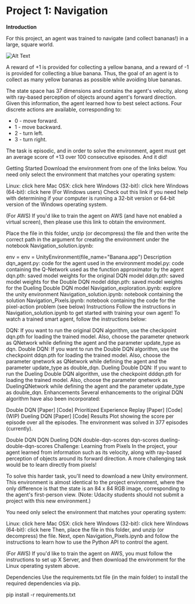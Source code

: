 # Project 1: Navigation

**Introduction**

For this project, an agent was trained to navigate (and collect bananas!) in a large, square world.

![Alt Text](https://github.com/manoj-aryal/Deep-Reinforcement-Learning-Nanodegree/blob/master/Navigation-DeepQN/project1.gif)

A reward of +1 is provided for collecting a yellow banana, and a reward of -1 is provided for collecting a blue banana. Thus, the goal of an agent is to collect as many yellow bananas as possible while avoiding blue bananas.

The state space has 37 dimensions and contains the agent's velocity, along with ray-based perception of objects around agent's forward direction. Given this information, the agent learned how to best select actions. Four discrete actions are available, corresponding to:

- 0 - move forward.
- 1 - move backward.
- 2 - turn left.
- 3 - turn right.

The task is episodic, and in order to solve the environment, agent must get an average score of +13 over 100 consecutive episodes. And it did!

Getting Started
Download the environment from one of the links below. You need only select the environment that matches your operating system:

Linux: click here
Mac OSX: click here
Windows (32-bit): click here
Windows (64-bit): click here
(For Windows users) Check out this link if you need help with determining if your computer is running a 32-bit version or 64-bit version of the Windows operating system.

(For AWS) If you'd like to train the agent on AWS (and have not enabled a virtual screen), then please use this link to obtain the environment.

Place the file in this folder, unzip (or decompress) the file and then write the correct path in the argument for creating the environment under the notebook Navigation_solution.ipynb:

env = env = UnityEnvironment(file_name="Banana.app")
Description
dqn_agent.py: code for the agent used in the environment
model.py: code containing the Q-Network used as the function approximator by the agent
dqn.pth: saved model weights for the original DQN model
ddqn.pth: saved model weights for the Double DQN model
ddqn.pth: saved model weights for the Dueling Double DQN model
Navigation_exploration.ipynb: explore the unity environment
Navigation_solution.ipynb: notebook containing the solution
Navigation_Pixels.ipynb: notebook containing the code for the pixel-action problem (see below)
Instructions
Follow the instructions in Navigation_solution.ipynb to get started with training your own agent! To watch a trained smart agent, follow the instructions below:

DQN: If you want to run the original DQN algorithm, use the checkpoint dqn.pth for loading the trained model. Also, choose the parameter qnetwork as QNetwork while defining the agent and the parameter update_type as dqn.
Double DQN: If you want to run the Double DQN algorithm, use the checkpoint ddqn.pth for loading the trained model. Also, choose the parameter qnetwork as QNetwork while defining the agent and the parameter update_type as double_dqn.
Dueling Double DQN: If you want to run the Dueling Double DQN algorithm, use the checkpoint dddqn.pth for loading the trained model. Also, choose the parameter qnetwork as DuelingQNetwork while defining the agent and the parameter update_type as double_dqn.
Enhancements
Several enhancements to the original DQN algorithm have also been incorporated:

Double DQN [Paper] [Code]
Prioritized Experience Replay [Paper] [Code] (WIP)
Dueling DQN [Paper] [Code]
Results
Plot showing the score per episode over all the episodes. The environment was solved in 377 episodes (currently).

Double DQN	DQN	Dueling DQN
double-dqn-scores	dqn-scores	dueling-double-dqn-scores
Challenge: Learning from Pixels
In the project, your agent learned from information such as its velocity, along with ray-based perception of objects around its forward direction. A more challenging task would be to learn directly from pixels!

To solve this harder task, you'll need to download a new Unity environment. This environment is almost identical to the project environment, where the only difference is that the state is an 84 x 84 RGB image, corresponding to the agent's first-person view. (Note: Udacity students should not submit a project with this new environment.)

You need only select the environment that matches your operating system:

Linux: click here
Mac OSX: click here
Windows (32-bit): click here
Windows (64-bit): click here
Then, place the file in this folder, and unzip (or decompress) the file. Next, open Navigation_Pixels.ipynb and follow the instructions to learn how to use the Python API to control the agent.

(For AWS) If you'd like to train the agent on AWS, you must follow the instructions to set up X Server, and then download the environment for the Linux operating system above.

Dependencies
Use the requirements.txt file (in the main folder) to install the required dependencies via pip.

pip install -r requirements.txt
